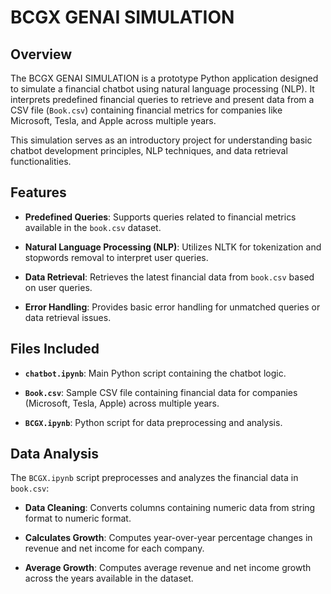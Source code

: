 # BCGX GENAI SIMULATION

## Overview

The BCGX GENAI SIMULATION is a prototype Python application designed to simulate a financial chatbot using natural language processing (NLP). It interprets predefined financial queries to retrieve and present data from a CSV file (`Book.csv`) containing financial metrics for companies like Microsoft, Tesla, and Apple across multiple years.

This simulation serves as an introductory project for understanding basic chatbot development principles, NLP techniques, and data retrieval functionalities.

## Features

- **Predefined Queries**: Supports queries related to financial metrics available in the `book.csv` dataset.
  
- **Natural Language Processing (NLP)**: Utilizes NLTK for tokenization and stopwords removal to interpret user queries.
  
- **Data Retrieval**: Retrieves the latest financial data from `book.csv` based on user queries.
  
- **Error Handling**: Provides basic error handling for unmatched queries or data retrieval issues.

## Files Included

- **`chatbot.ipynb`**: Main Python script containing the chatbot logic.
  
- **`Book.csv`**: Sample CSV file containing financial data for companies (Microsoft, Tesla, Apple) across multiple years.

- **`BCGX.ipynb`**: Python script for data preprocessing and analysis.
  
## Data Analysis

The `BCGX.ipynb` script preprocesses and analyzes the financial data in `book.csv`:

- **Data Cleaning**: Converts columns containing numeric data from string format to numeric format.
  
- **Calculates Growth**: Computes year-over-year percentage changes in revenue and net income for each company.
  
- **Average Growth**: Computes average revenue and net income growth across the years available in the dataset.
